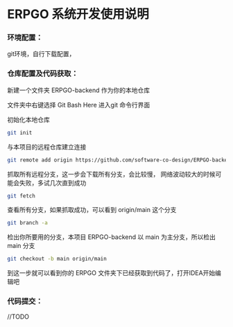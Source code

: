# ERPGO 系统开发使用说明

### 环境配置：

git环境，自行下载配置，

[参考]: https://blog.csdn.net/cat_hate_fish/article/details/107580495?spm=1001.2014.3001.5501



### 仓库配置及代码获取：

新建一个文件夹 ERPGO-backend 作为你的本地仓库

文件夹中右键选择 Git Bash Here 进入git 命令行界面

初始化本地仓库

```bash
git init
```
与本项目的远程仓库建立连接

```bash
git remote add origin https://github.com/software-co-design/ERPGO-backend.git
```
抓取所有远程分支，这一步会下载所有分支，会比较慢，
网络波动较大的时候可能会失败，多试几次直到成功

```bash
git fetch
```
查看所有分支，如果抓取成功，可以看到 origin/main 这个分支

``` bash
git branch -a
```

检出你所要用的分支，本项目 ERPGO-backend 以 main 为主分支，所以检出 main 分支

```bash
git checkout -b main origin/main
```

到这一步就可以看到你的 ERPGO 文件夹下已经获取到代码了，打开IDEA开始编辑吧

### 代码提交：

//TODO